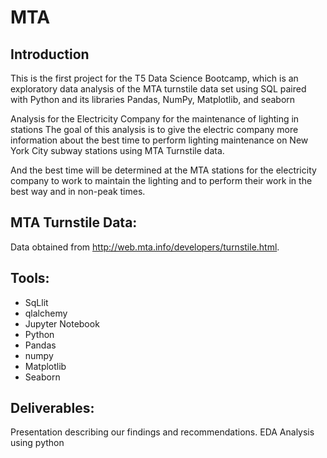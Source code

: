 # MTA
## Introduction
This is the first project for the T5 Data Science Bootcamp, which is an exploratory data analysis of the MTA turnstile data set using SQL paired with Python and its libraries Pandas, NumPy, Matplotlib, and seaborn

Analysis for the Electricity Company for the maintenance of lighting in stations
The goal of this analysis is to give the electric company more information about the best time to perform lighting maintenance on New York City subway stations using MTA Turnstile data.

And the best time will be determined at the MTA stations for the electricity company to work to maintain the lighting and to perform their work in the best way and in non-peak times.

## MTA Turnstile Data:
Data obtained from http://web.mta.info/developers/turnstile.html.

## Tools:
- SqLlit
- qlalchemy
- Jupyter Notebook
- Python
- Pandas
- numpy
- Matplotlib
- Seaborn

## Deliverables:
Presentation describing our findings and recommendations.
EDA Analysis using python
